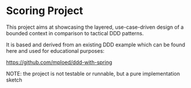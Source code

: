 # Scoring Project

This project aims at showcasing the layered, use-case-driven design of a bounded context in comparison to tactical DDD patterns.

It is based and derived from an existing DDD example which can be found here and used for educational purposes:

https://github.com/mploed/ddd-with-spring

NOTE: the project is not testable or runnable, but a pure implementation sketch